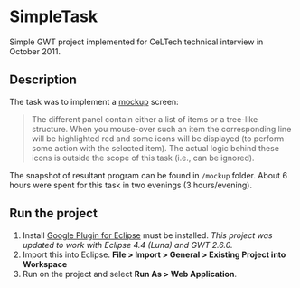 # SimpleTask
Simple GWT project implemented for CeLTech technical interview in October 2011.

## Description
The task was to implement a [mockup](mockup/LASAD-Admin-Mockup.pdf) screen:
> The different panel contain either a list of items or a tree-like structure. When you mouse-over such an item the corresponding line will be highlighted red and some icons will be displayed (to perform some action with the selected item). The actual logic behind these icons is outside the scope of this task (i.e., can be ignored).

The snapshot of resultant program can be found in `/mockup` folder. About 6 hours were spent for this task in two evenings (3 hours/evening).

## Run the project
1. Install [Google Plugin for Eclipse](https://developers.google.com/eclipse/docs/download) must be installed. *This project was updated to work with Eclipse 4.4 (Luna) and GWT 2.6.0.*
2. Import this into Eclipse. **File > Import > General > Existing Project into Workspace**
3. Run on the project and select **Run As > Web Application**.